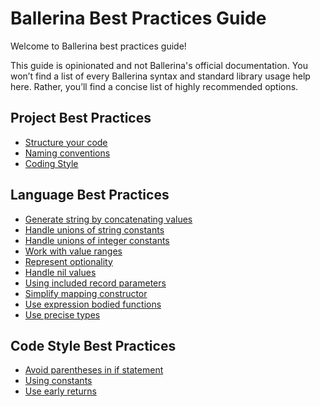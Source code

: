 # Ballerina Best Practices Guide

Welcome to Ballerina best practices guide!

This guide is opinionated and not Ballerina's official documentation. You won’t find a list of every Ballerina syntax and standard library usage help here. Rather, you’ll find a concise list of highly recommended options.

## Project Best Practices

- [Structure your code](structure_your_code.md)
- [Naming conventions](naming_conventions.md)
- [Coding Style](coding_style.md)

## Language Best Practices

- [Generate string by concatenating values](string_concat.md)
- [Handle unions of string constants](string_unions.md)
- [Handle unions of integer constants](int_unions.md)
- [Work with value ranges](value_ranges.md)
- [Represent optionality](represent_optionality.md)
- [Handle nil values](handle_nil_values.md)
- [Using included record parameters](included_record_params.md)
- [Simplify mapping constructor](mapping_constructors.md)
- [Use expression bodied functions](expression_bodied_func.md)
- [Use precise types](use_precise_types.md)

## Code Style Best Practices

- [Avoid parentheses in if statement](avoid_parentheses.md)
- [Using constants](constants.md)
- [Use early returns](early_returns.md)
